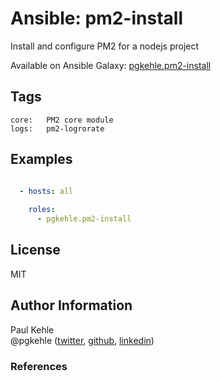# Ansible: pm2-install

Install and configure PM2 for a nodejs project

Available on Ansible Galaxy: [pgkehle.pm2-install](https://galaxy.ansible.com/pgkehle/pm2-install)


## Tags

    core:   PM2 core module
    logs:   pm2-logrorate
    
## Examples

```YAML

  - hosts: all
  
    roles:
      - pgkehle.pm2-install
```

## License

MIT

## Author Information

Paul Kehle  
@pgkehle ([twitter](https://twitter.com/pgkehle), [github](https://github.com/pgkehle), [linkedin](https://www.linkedin.com/in/pgkehle))

### References

